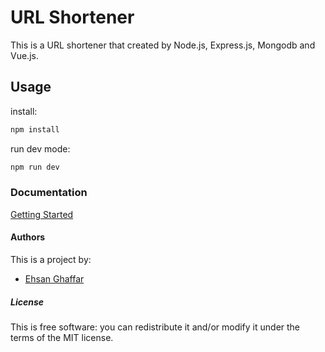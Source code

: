 # URL Shortener

This is a URL shortener that created by Node.js, Express.js, Mongodb and Vue.js.

## Usage

install:

```bash
npm install
```

run dev mode:

```bash
npm run dev
```

### Documentation

[Getting Started](https://github.com)

#### Authors

This is a project by:

* [Ehsan Ghaffar](https://github.com/ehsanghaffar)

##### License

This is free software: you can redistribute it and/or modify it under the terms of the MIT license.
